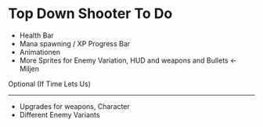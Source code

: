 # Top Down Shooter To Do



* Health Bar
* Mana spawning / XP Progress Bar
* Animationen
* More Sprites for Enemy Variation, HUD and weapons and Bullets <- Miljen





Optional (If Time Lets Us)

---

* Upgrades for weapons, Character
* Different Enemy Variants

